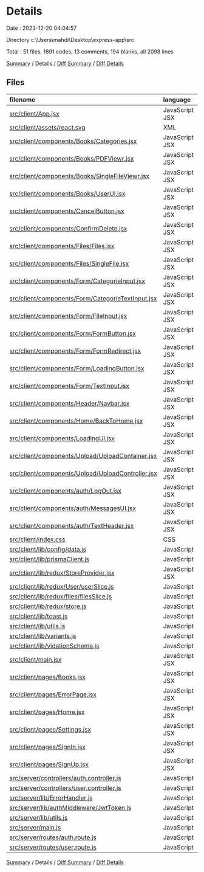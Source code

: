 # Details

Date : 2023-12-20 04:04:57

Directory c:\\Users\\mahdi\\Desktop\\express-app\\src

Total : 51 files,  1891 codes, 13 comments, 194 blanks, all 2098 lines

[Summary](results.md) / Details / [Diff Summary](diff.md) / [Diff Details](diff-details.md)

## Files
| filename | language | code | comment | blank | total |
| :--- | :--- | ---: | ---: | ---: | ---: |
| [src/client/App.jsx](/src/client/App.jsx) | JavaScript JSX | 46 | 0 | 2 | 48 |
| [src/client/assets/react.svg](/src/client/assets/react.svg) | XML | 1 | 0 | 0 | 1 |
| [src/client/components/Books/Categories.jsx](/src/client/components/Books/Categories.jsx) | JavaScript JSX | 102 | 0 | 4 | 106 |
| [src/client/components/Books/PDFViewr.jsx](/src/client/components/Books/PDFViewr.jsx) | JavaScript JSX | 33 | 0 | 7 | 40 |
| [src/client/components/Books/SingleFileViewr.jsx](/src/client/components/Books/SingleFileViewr.jsx) | JavaScript JSX | 60 | 0 | 7 | 67 |
| [src/client/components/Books/UserUI.jsx](/src/client/components/Books/UserUI.jsx) | JavaScript JSX | 29 | 0 | 3 | 32 |
| [src/client/components/CancelButton.jsx](/src/client/components/CancelButton.jsx) | JavaScript JSX | 16 | 0 | 3 | 19 |
| [src/client/components/ConfirmDelete.jsx](/src/client/components/ConfirmDelete.jsx) | JavaScript JSX | 53 | 0 | 5 | 58 |
| [src/client/components/Files/Files.jsx](/src/client/components/Files/Files.jsx) | JavaScript JSX | 72 | 0 | 7 | 79 |
| [src/client/components/Files/SingleFile.jsx](/src/client/components/Files/SingleFile.jsx) | JavaScript JSX | 83 | 0 | 6 | 89 |
| [src/client/components/Form/CategorieInput.jsx](/src/client/components/Form/CategorieInput.jsx) | JavaScript JSX | 67 | 0 | 5 | 72 |
| [src/client/components/Form/CategorieTextInput.jsx](/src/client/components/Form/CategorieTextInput.jsx) | JavaScript JSX | 30 | 0 | 3 | 33 |
| [src/client/components/Form/FileInput.jsx](/src/client/components/Form/FileInput.jsx) | JavaScript JSX | 30 | 0 | 3 | 33 |
| [src/client/components/Form/FormButton.jsx](/src/client/components/Form/FormButton.jsx) | JavaScript JSX | 14 | 0 | 3 | 17 |
| [src/client/components/Form/FormRedirect.jsx](/src/client/components/Form/FormRedirect.jsx) | JavaScript JSX | 16 | 0 | 3 | 19 |
| [src/client/components/Form/LoadingButton.jsx](/src/client/components/Form/LoadingButton.jsx) | JavaScript JSX | 15 | 0 | 3 | 18 |
| [src/client/components/Form/TextInput.jsx](/src/client/components/Form/TextInput.jsx) | JavaScript JSX | 38 | 0 | 3 | 41 |
| [src/client/components/Header/Navbar.jsx](/src/client/components/Header/Navbar.jsx) | JavaScript JSX | 5 | 0 | 2 | 7 |
| [src/client/components/Home/BackToHome.jsx](/src/client/components/Home/BackToHome.jsx) | JavaScript JSX | 12 | 0 | 2 | 14 |
| [src/client/components/LoadingUi.jsx](/src/client/components/LoadingUi.jsx) | JavaScript JSX | 10 | 0 | 3 | 13 |
| [src/client/components/Upload/UploadContainer.jsx](/src/client/components/Upload/UploadContainer.jsx) | JavaScript JSX | 125 | 0 | 10 | 135 |
| [src/client/components/Upload/UploadController.jsx](/src/client/components/Upload/UploadController.jsx) | JavaScript JSX | 19 | 0 | 3 | 22 |
| [src/client/components/auth/LogOut.jsx](/src/client/components/auth/LogOut.jsx) | JavaScript JSX | 22 | 0 | 3 | 25 |
| [src/client/components/auth/MessagesUI.jsx](/src/client/components/auth/MessagesUI.jsx) | JavaScript JSX | 22 | 0 | 3 | 25 |
| [src/client/components/auth/TextHeader.jsx](/src/client/components/auth/TextHeader.jsx) | JavaScript JSX | 9 | 0 | 3 | 12 |
| [src/client/index.css](/src/client/index.css) | CSS | 25 | 0 | 4 | 29 |
| [src/client/lib/config/data.js](/src/client/lib/config/data.js) | JavaScript | 7 | 0 | 2 | 9 |
| [src/client/lib/prismaClient.js](/src/client/lib/prismaClient.js) | JavaScript | 2 | 0 | 2 | 4 |
| [src/client/lib/redux/StoreProvider.jsx](/src/client/lib/redux/StoreProvider.jsx) | JavaScript JSX | 6 | 0 | 2 | 8 |
| [src/client/lib/redux/User/userSlice.js](/src/client/lib/redux/User/userSlice.js) | JavaScript | 50 | 0 | 4 | 54 |
| [src/client/lib/redux/files/filesSlice.js](/src/client/lib/redux/files/filesSlice.js) | JavaScript | 41 | 0 | 4 | 45 |
| [src/client/lib/redux/store.js](/src/client/lib/redux/store.js) | JavaScript | 7 | 0 | 3 | 10 |
| [src/client/lib/toast.js](/src/client/lib/toast.js) | JavaScript | 26 | 0 | 2 | 28 |
| [src/client/lib/utils.js](/src/client/lib/utils.js) | JavaScript | 6 | 0 | 1 | 7 |
| [src/client/lib/variants.js](/src/client/lib/variants.js) | JavaScript | 48 | 0 | 1 | 49 |
| [src/client/lib/vidationSchema.js](/src/client/lib/vidationSchema.js) | JavaScript | 24 | 0 | 3 | 27 |
| [src/client/main.jsx](/src/client/main.jsx) | JavaScript JSX | 9 | 0 | 3 | 12 |
| [src/client/pages/Books.jsx](/src/client/pages/Books.jsx) | JavaScript JSX | 18 | 0 | 3 | 21 |
| [src/client/pages/ErrorPage.jsx](/src/client/pages/ErrorPage.jsx) | JavaScript JSX | 17 | 0 | 3 | 20 |
| [src/client/pages/Home.jsx](/src/client/pages/Home.jsx) | JavaScript JSX | 23 | 0 | 1 | 24 |
| [src/client/pages/Settings.jsx](/src/client/pages/Settings.jsx) | JavaScript JSX | 4 | 0 | 2 | 6 |
| [src/client/pages/SignIn.jsx](/src/client/pages/SignIn.jsx) | JavaScript JSX | 84 | 3 | 4 | 91 |
| [src/client/pages/SignUp.jsx](/src/client/pages/SignUp.jsx) | JavaScript JSX | 93 | 5 | 6 | 104 |
| [src/server/controllers/auth.controller.js](/src/server/controllers/auth.controller.js) | JavaScript | 96 | 0 | 12 | 108 |
| [src/server/controllers/user.controller.js](/src/server/controllers/user.controller.js) | JavaScript | 234 | 2 | 18 | 254 |
| [src/server/lib/ErrorHandler.js](/src/server/lib/ErrorHandler.js) | JavaScript | 36 | 0 | 2 | 38 |
| [src/server/lib/authMiddleware/JwtToken.js](/src/server/lib/authMiddleware/JwtToken.js) | JavaScript | 27 | 0 | 4 | 31 |
| [src/server/lib/utils.js](/src/server/lib/utils.js) | JavaScript | 6 | 0 | 2 | 8 |
| [src/server/main.js](/src/server/main.js) | JavaScript | 29 | 3 | 2 | 34 |
| [src/server/routes/auth.route.js](/src/server/routes/auth.route.js) | JavaScript | 7 | 0 | 3 | 10 |
| [src/server/routes/user.route.js](/src/server/routes/user.route.js) | JavaScript | 37 | 0 | 5 | 42 |

[Summary](results.md) / Details / [Diff Summary](diff.md) / [Diff Details](diff-details.md)